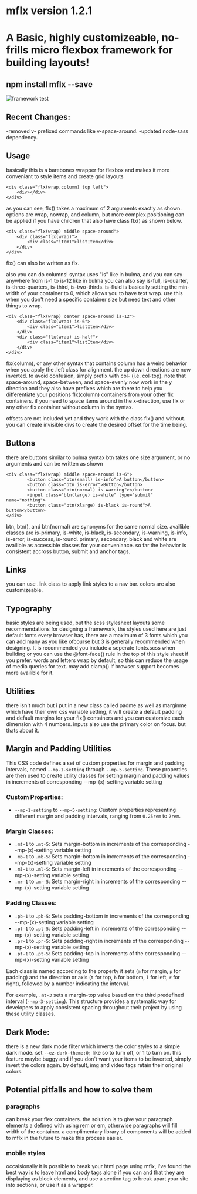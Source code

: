 # mflx version 1.2.1

<h1>A Basic, highly customizeable, no-frills micro flexbox framework for building layouts!</h1>
<h2>npm install mflx --save</h2>
<img src="https://github.com/Meleeman01/mflx/blob/master/test.html%23.png" alt="framework test" title="a test of the framework :D" />

<h2>Recent Changes:</h2>

-removed v- prefixed commands like v-space-around.
-updated node-sass dependency.


<h2>Usage</h2>

basically this is a barebones wrapper for flexbox and makes it more conveniant to style items and create grid layouts
```
<div class="flx(wrap,column) top left"> 
	<div></div>
</div>
```
as you can see, flx() takes a maximum of 2 arguments exactly as shown. options are wrap, nowrap, and column, but more complex positioning can be applied if you have children that also have class flx() as shown below.
```
<div class="flx(wrap) middle space-around">
	<div class="flx(wrap)">
		<div class="item1">listItem</div>
	</div>
</div>
```
flx() can also be written as flx.

also you can do columns! syntax uses "is" like in bulma, and you can say anywhere from is-1 to is-12 like in bulma you can also say is-full, is-quarter, is-three-quarters, is-third, is-two-thirds. is-fluid is basically setting the min-width of your container to 0, which allows you to have text wrap. use this when you don't need a specific container size but need text and other things to wrap.
```
<div class="flx(wrap) center space-around is-12">
	<div class="flx(wrap) is-6">
		<div class="item1">listItem</div>
	</div>
	<div class="flx(wrap) is-half">
		<div class="item1">listItem</div>
	</div>
</div>
```

flx(column), or any other syntax that contains column has a weird behavior when you apply the .left class for alignment. the up down directions are now inverted. to avoid confusion, simply prefix with col- (i.e. col-top). note that space-around, space-between, and space-evenly now work in the y direction and they also have prefixes which are there to help you differentiate your positions flx(column) containers from your other flx containers. if you need to space items around in the x-direction, use flx or any other flx container without column in the syntax.

offsets are not included yet and they work with the class flx() and without. you can create invisible divs to create the desired offset for the time being.

<h2>Buttons</h2> there are buttons similar to bulma syntax btn takes one size argument, or no arguments and can be
written as shown

```
<div class="flx(wrap) middle space-around is-6">
		<button class="btn(small) is-info">A button</button>
		<button class="btn is-error">Button</button>
		<button class="btn(normal) is-warning"></button>
		<input class="btn(large) is-white" type="submit" name="nothing">
		<button class="btn(xlarge) is-black is-round">A button</button>
</div>
```

btn, btn(), and btn(normal) are synonyms for the same normal size.
availible classes are is-primary, is-white, is-black, is-secondary, is-warning, is-info, is-error, is-success, is-round. primary, secondary, black and white are availible as accessible classes for your conveniance. so far the behavior is consistent accross button, submit and anchor tags.
<h2>Links</h2>
you can use .link class to apply link styles to a nav bar. colors are also customizeable.

<h2>Typography</h2> basic styles are being used, but the scss stylesheet layouts some recommendations for designing a framework, the styles used here are just default fonts every browser has, there are a maximum of 3 fonts which you can add many as you like ofcourse but 3 is generally recommended when designing. It is recommended you include a seperate fonts.scss when building or you can use the @font-face() rule in the top of this style sheet if you prefer.
words and letters wrap by default, so this can reduce the usage of media queries for text. may add clamp() if browser support becomes more availible for it.


<h2>Utilities</h2> 
there isn't much but i put in a new class called padme as well as marginme which have their own css variable setting, it will create a default padding and default margins for your flx() containers and you can customize each dimension with 4 numbers. inputs also use the primary color on focus. but thats about it.


## Margin and Padding Utilities

This CSS code defines a set of custom properties for margin and padding intervals, named `--mp-1-setting` through `--mp-5-setting`. These properties are then used to create utility classes for setting margin and padding values in increments of corresponding --mp-(x)-setting variable setting

### Custom Properties:

- `--mp-1-setting` to `--mp-5-setting`: Custom properties representing different margin and padding intervals, ranging from `0.25rem` to `2rem`.

### Margin Classes:

- `.mt-1` to `.mt-5`: Sets margin-bottom in increments of the corresponding --mp-(x)-setting variable setting
- `.mb-1` to `.mb-5`: Sets margin-bottom in increments of the corresponding --mp-(x)-setting variable setting
- `.ml-1` to `.ml-5`: Sets margin-left in increments of the corresponding --mp-(x)-setting variable setting
- `.mr-1` to `.mr-5`: Sets margin-right in increments of the corresponding --mp-(x)-setting variable setting

### Padding Classes:

- `.pb-1` to `.pb-5`: Sets padding-bottom in increments of the corresponding --mp-(x)-setting variable setting
- `.pl-1` to `.pl-5`: Sets padding-left in increments of the corresponding --mp-(x)-setting variable setting
- `.pr-1` to `.pr-5`: Sets padding-right in increments of the corresponding --mp-(x)-setting variable setting
- `.pt-1` to `.pt-5`: Sets padding-top in increments of the corresponding --mp-(x)-setting variable setting

Each class is named according to the property it sets (`m` for margin, `p` for padding) and the direction or axis (`t` for top, `b` for bottom, `l` for left, `r` for right), followed by a number indicating the interval.

For example, `.mt-3` sets a margin-top value based on the third predefined interval (`--mp-3-setting`). This structure provides a systematic way for developers to apply consistent spacing throughout their project by using these utility classes.

## Dark Mode:
there is a new dark mode filter which inverts the color styles to a simple dark mode. set `--ez-dark-theme:0;` like so to turn off, or 1 to turn on. this feature maybe buggy and if you don't want your items to be inverted, simply invert the colors again. by default, img and video tags retain their original colors.

<h2>Potential pitfalls and how to solve them</h2>
<h3>paragraphs</h3> can break your flex containers. the solution is to give your paragraph elements a defined with using rem or em, otherwise
paragraphs will fill width of the container. a complimentary library of components will be added to mflx in the future to make this 
process easier.
<h3>mobile styles</h3>
occaisionally it is possible to break your html page using mflx, i've found the best way is to leave html and body tags alone if you can and that they are displaying as block elements, and use a section tag to break apart your site into sections, or use it as a wrapper.

